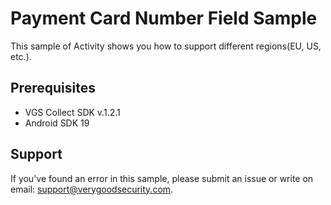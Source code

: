 # Payment Card Number Field Sample

This sample of Activity shows you how to support different regions(EU, US, etc.).

## Prerequisites

- VGS Collect SDK v.1.2.1
- Android SDK 19

## Support

If you've found an error in this sample, please submit an issue or write on email: support@verygoodsecurity.com.